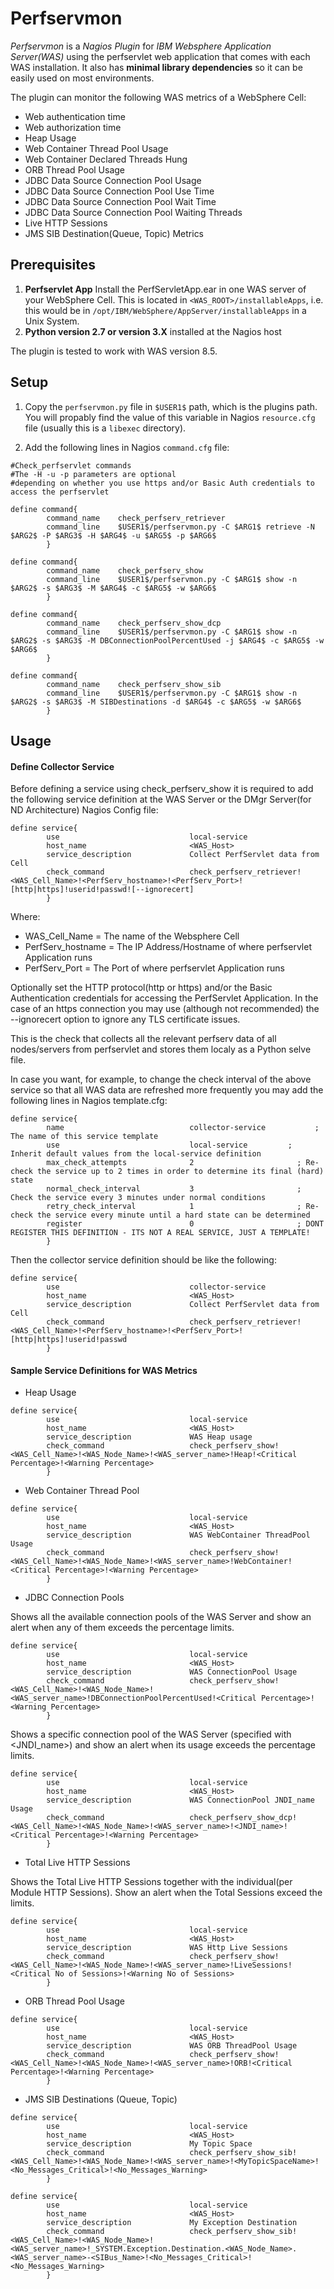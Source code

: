 # Perfservmon

*Perfservmon* is  a *Nagios Plugin* for *IBM Websphere Application Server(WAS)* using the perfservlet web application that comes with each WAS 
installation. It also has **minimal library dependencies** so it can be easily used on most environments.

The plugin can monitor the following WAS metrics of a WebSphere Cell:

- Web authentication time
- Web authorization time
- Heap Usage
- Web Container Thread Pool Usage
- Web Container Declared Threads Hung
- ORB Thread Pool Usage
- JDBC Data Source Connection Pool Usage
- JDBC Data Source Connection Pool Use Time
- JDBC Data Source Connection Pool Wait Time
- JDBC Data Source Connection Pool Waiting Threads
- Live HTTP Sessions
- JMS SIB Destination(Queue, Topic) Metrics


## Prerequisites

1. **Perfservlet App**
    Install the PerfServletApp.ear in one WAS server of your WebSphere Cell.
    This is located in `<WAS_ROOT>/installableApps`, i.e. this would be in `/opt/IBM/WebSphere/AppServer/installableApps` in a Unix System.
2. **Python version 2.7 or version 3.X** installed at the Nagios host

The plugin is tested to work with WAS version 8.5. 

## Setup

1. Copy the `perfservmon.py` file in `$USER1$` path, which is the plugins path. You will propably find the value of this variable in Nagios `resource.cfg` file (usually this is a `libexec` directory).

2. Add the following lines in Nagios `command.cfg` file:

```
#Check_perfservlet commands
#The -H -u -p parameters are optional
#depending on whether you use https and/or Basic Auth credentials to access the perfservlet

define command{
        command_name    check_perfserv_retriever
        command_line    $USER1$/perfservmon.py -C $ARG1$ retrieve -N $ARG2$ -P $ARG3$ -H $ARG4$ -u $ARG5$ -p $ARG6$
        }

define command{
        command_name    check_perfserv_show
        command_line    $USER1$/perfservmon.py -C $ARG1$ show -n $ARG2$ -s $ARG3$ -M $ARG4$ -c $ARG5$ -w $ARG6$
        }

define command{
        command_name    check_perfserv_show_dcp
        command_line    $USER1$/perfservmon.py -C $ARG1$ show -n $ARG2$ -s $ARG3$ -M DBConnectionPoolPercentUsed -j $ARG4$ -c $ARG5$ -w $ARG6$
        }

define command{
        command_name    check_perfserv_show_sib
        command_line    $USER1$/perfservmon.py -C $ARG1$ show -n $ARG2$ -s $ARG3$ -M SIBDestinations -d $ARG4$ -c $ARG5$ -w $ARG6$
        }
```

## Usage

#### Define Collector Service 
Before defining a service using check_perfserv_show it is required to add the following service definition at the WAS Server or the DMgr Server(for ND Architecture) Nagios Config file:

```
define service{
        use                             local-service        
        host_name                       <WAS_Host>
        service_description             Collect PerfServlet data from Cell
        check_command                   check_perfserv_retriever!<WAS_Cell_Name>!<PerfServ_hostname>!<PerfServ_Port>![http|https]!userid!passwd![--ignorecert]
        }
 ```
 Where:
 * WAS_Cell_Name = The name of the Websphere Cell
 * PerfServ_hostname = The IP Address/Hostname of where perfservlet Application runs
 * PerfServ_Port = The Port of where perfservlet Application runs
 
 Optionally set the HTTP protocol(http or https) and/or the Basic Authentication credentials for accessing the PerfServlet Application.
 In the case of an https connection you may use (although not recommended) the --ignorecert option to ignore any TLS certificate issues. 
 
 This is the check that collects all the relevant perfserv data of all nodes/servers from perfservlet and stores them localy as a Python selve file.
 
 In case you want, for example, to change the check interval of the above service so that all WAS data are refreshed more frequently you may add the following lines in Nagios template.cfg:
  
``` 
define service{
        name                            collector-service           ; The name of this service template
        use                             local-service         ; Inherit default values from the local-service definition
        max_check_attempts              2                       ; Re-check the service up to 2 times in order to determine its final (hard) state
        normal_check_interval           3                       ; Check the service every 3 minutes under normal conditions
        retry_check_interval            1                       ; Re-check the service every minute until a hard state can be determined
        register                        0                       ; DONT REGISTER THIS DEFINITION - ITS NOT A REAL SERVICE, JUST A TEMPLATE!
        }
 ```

Then the collector service definition should be like the following:

```
define service{
        use                             collector-service        
        host_name                       <WAS_Host>
        service_description             Collect PerfServlet data from Cell
        check_command                   check_perfserv_retriever!<WAS_Cell_Name>!<PerfServ_hostname>!<PerfServ_Port>![http|https]!userid!passwd
        }
 ```
 
#### Sample Service Definitions for WAS Metrics

* Heap Usage

```
define service{
        use                             local-service
        host_name                       <WAS_Host>
        service_description             WAS Heap usage
        check_command                   check_perfserv_show!<WAS_Cell_Name>!<WAS_Node_Name>!<WAS_server_name>!Heap!<Critical Percentage>!<Warning Percentage>
        }
```
 
* Web Container Thread Pool

```
define service{
        use                             local-service
        host_name                       <WAS_Host>
        service_description             WAS WebContainer ThreadPool Usage
        check_command                   check_perfserv_show!<WAS_Cell_Name>!<WAS_Node_Name>!<WAS_server_name>!WebContainer!<Critical Percentage>!<Warning Percentage>
        }
```

* JDBC Connection Pools

Shows all the available connection pools of the WAS Server and show an alert when any of them exceeds the percentage limits.

```
define service{
        use                             local-service
        host_name                       <WAS_Host>
        service_description             WAS ConnectionPool Usage
        check_command                   check_perfserv_show!<WAS_Cell_Name>!<WAS_Node_Name>!<WAS_server_name>!DBConnectionPoolPercentUsed!<Critical Percentage>!<Warning Percentage>
        }
```

Shows a specific connection pool of the WAS Server (specified with <JNDI_name>) and show an alert when its usage exceeds the percentage limits.

```
define service{
        use                             local-service
        host_name                       <WAS_Host>
        service_description             WAS ConnectionPool JNDI_name Usage
        check_command                   check_perfserv_show_dcp!<WAS_Cell_Name>!<WAS_Node_Name>!<WAS_server_name>!<JNDI_name>!<Critical Percentage>!<Warning Percentage>
        }
```

* Total Live HTTP Sessions

Shows the Total Live HTTP Sessions together with the individual(per Module HTTP Sessions). Show an alert when the Total Sessions exceed the limits.  

```
define service{
        use                             local-service
        host_name                       <WAS_Host>
        service_description             WAS Http Live Sessions
        check_command                   check_perfserv_show!<WAS_Cell_Name>!<WAS_Node_Name>!<WAS_server_name>!LiveSessions!<Critical No of Sessions>!<Warning No of Sessions>
        }
```

* ORB Thread Pool Usage

```
define service{
        use                             local-service
        host_name                       <WAS_Host>
        service_description             WAS ORB ThreadPool Usage
        check_command                   check_perfserv_show!<WAS_Cell_Name>!<WAS_Node_Name>!<WAS_server_name>!ORB!<Critical Percentage>!<Warning Percentage>
        }
```

* JMS SIB Destinations (Queue, Topic)

```
define service{
        use                             local-service
        host_name                       <WAS_Host>
        service_description             My Topic Space
        check_command                   check_perfserv_show_sib!<WAS_Cell_Name>!<WAS_Node_Name>!<WAS_server_name>!<MyTopicSpaceName>!<No_Messages_Critical>!<No_Messages_Warning>
        }

define service{
        use                             local-service
        host_name                       <WAS_Host>
        service_description             My Exception Destination
        check_command                   check_perfserv_show_sib!<WAS_Cell_Name>!<WAS_Node_Name>!<WAS_server_name>!_SYSTEM.Exception.Destination.<WAS_Node_Name>.<WAS_server_name>-<SIBus_Name>!<No_Messages_Critical>!<No_Messages_Warning>
        }
```
